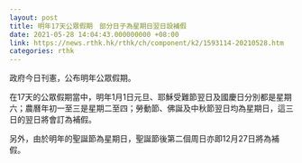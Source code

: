 ```yaml
---
layout: post
title: 明年17天公眾假期　部分日子為星期日翌日設補假
date: 2021-05-28 14:04:43.000000000 +08:00
link: https://news.rthk.hk/rthk/ch/component/k2/1593114-20210528.htm
categories: rthk
---
```


政府今日刊憲，公布明年公眾假期。

在17天的公眾假期當中，明年1月1日元旦、耶穌受難節翌日及國慶日分別都是星期六；農曆年初一至三是星期二至四；勞動節、佛誕及中秋節翌日均為星期日，這三日的翌日將會訂為補假。

另外，由於明年的聖誕節為星期日，聖誕節後第二個周日亦即12月27日將為補假。
